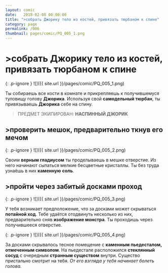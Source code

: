 ```yaml
---
layout: comic
date:   2018-02-08 00:00:00 
title: ">собрать Джорику тело из костей, привязать тюрбаном к спине"
category: page
permalink: /006
thumbnail: pages/comic/PQ_005_1.png
---
```

# >собрать Джорику тело из костей, привязать тюрбаном к спине

{: .p-ignore }
![]({{ site.url }}/pages/comic/PQ_005_1.png)

Ты собираешь все кости в комнате и прикрепляешь к получившемуся туловищу голову <strong>Джорика</strong>. Используя свой <strong>самодельный тюрбан</strong>, ты привязываешь <strong>Джорика</strong> себе на спину.

<blockquote>ПРЕДМЕТ ЭКИПИРОВАН: <strong>НАСПИННЫЙ ДЖОРИК</strong></blockquote>

## >проверить мешок, предварительно ткнув его мечом

{: .p-ignore }
![]({{ site.url }}/pages/comic/PQ_005_2.png)

Своим <strong>верным гладиусом</strong> ты проделываешь в мешке отверстие. Из него начинают сыпаться мелкие бесцветные кристаллы. Ты без труда узнаёшь в них <strong>каменную</strong> <strong>соль</strong>.

## >пройти через забитый досками проход

{: .p-ignore }
![]({{ site.url }}/pages/comic/PQ_005_3.png)

У тебя возникает предположение, что за досками может скрываться <strong>потайной ход</strong>. Тебе удаётся отодвинуть несколько из них, предварительно сняв <strong>изображение монстра</strong>. Ты проходишь через получившееся отверстие.

{: .p-ignore }
![]({{ site.url }}/pages/comic/PQ_005_4.png)

За досками скрывалось тесное помещение с <strong>каменным пьедесталом, отмеченным символом</strong>. На пьедестале расположился <strong>стеклянный сосуд</strong> с очередным <strong>странным существом</strong> внутри. Существо пристально смотрит на тебя. <em>От его взгляда у тебя начинает болеть голова.</em>
